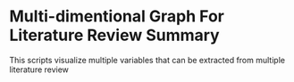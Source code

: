 # Multi-dimentional Graph For Literature Review Summary
This scripts visualize multiple variables that can be extracted from multiple literature review 
